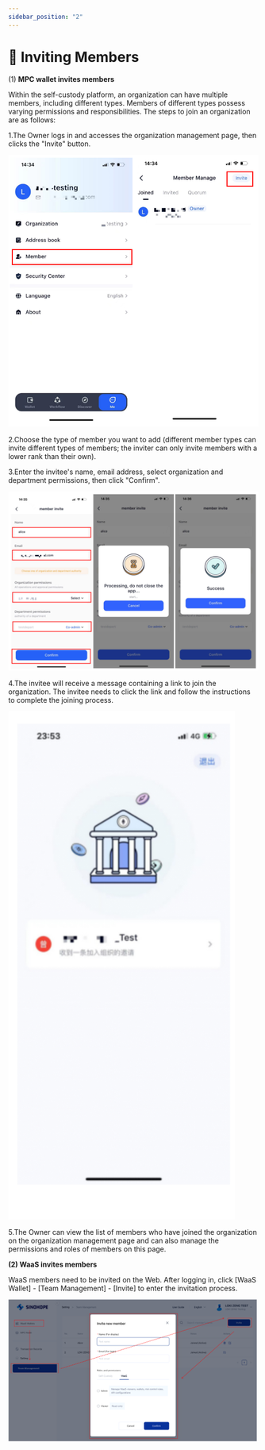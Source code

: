 ```yaml
---
sidebar_position: "2"
---
```

# 📎 Inviting Members

(1) **MPC wallet invites members**

Within the self-custody platform, an organization can have multiple members, including different types. Members of different types possess varying permissions and responsibilities. The steps to join an organization are as follows:

1.The Owner logs in and accesses the organization management page, then clicks the "Invite" button.

<div align="left">

![](<../images/assets/1691651239488 (3).jpg>)

</div>

2.Choose the type of member you want to add (different member types can invite different types of members; the inviter can only invite members with a lower rank than their own).

3.Enter the invitee's name, email address, select organization and department permissions, then click "Confirm".

![](<../images/assets/575fe50131879655c7f910a3104eb17.png>)

4.The invitee will receive a message containing a link to join the organization. The invitee needs to click the link and follow the instructions to complete the joining process.

![](<../images/assets/image (54).png>)

5.The Owner can view the list of members who have joined the organization on the organization management page and can also manage the permissions and roles of members on this page.

**(2) WaaS invites members**

WaaS members need to be invited on the Web. After logging in, click \[WaaS Wallet] - \[Team Management] - \[Invite] to enter the invitation process.

![](<../images/assets/invite-member-waas.png>)

